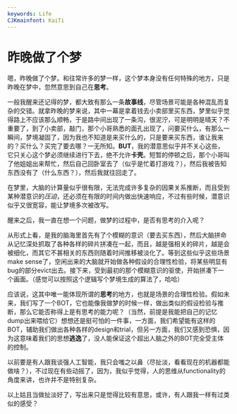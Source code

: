 ```yaml
---
keywords: Life
CJKmainfont: KaiTi
---
```


# 昨晚做了个梦

嗯，昨晚做了个梦。和往常许多的梦一样，这个梦本身没有任何特殊的地方，只是昨晚在梦中，忽然意思到自己在**思考**。

一般我醒来还记得的梦，都大致有那么一条**故事线**，尽管场景可能是各种混乱而复杂的交错。就拿昨晚的梦来说，其中一幕是拿着钱去小卖部里买东西，梦里似乎觉得路上不应该那么顺畅，于是路中间出现了一条沟，很泥泞，可是明明是晴天？不重要了，到了小卖部，敲门，那个小哥熟悉的面孔出现了，问要买什么，有那么一瞬间，梦境凝固了，因为我也不知道是来买什么的，只是要来买东西，谁让我来的？买什么？买完了要去哪？一无所知。**BUT**，我的潜意思似乎并不关心这些，它只关心这个梦必须继续进行下去，绝不允许**卡壳**。短暂的停顿之后，那个小哥叫了他姐姐出来帮忙，然后自己回卧室去了（似乎是忙着打游戏？），然后我被告知东西没有了（什么东西？），然后我就往回走了。

在梦里，大脑的计算量似乎很有限，无法完成许多复杂的因果关系推断，而且受到某种潜意识的*压迫*，还必须在有限的时间内做出快速响应，不过有些时候，潜意识似乎又很宽容，能让梦境多次被改写。

醒来之后，我一直在想一个问题，做梦的过程中，是否有思考的介入呢？

从形式上看，是我的脑海里首先有了个模糊的意识（要去买东西），然后大脑拼命从记忆深处抓取了各种各样的碎片拼凑在一起，而且，越是强相关的碎片，越是会被细化，而其它不甚相关的东西则随着时间推移被淡化了。等到这些似乎这些场景make sense了，空闲出来的大脑就开始做各种假设的合理性检验，将某些明显有bug的部分evict出去。接下来，受到最初的那个模糊意识的驱使，开始拼凑下一个画面。（感觉可以按照这个逻辑写个梦境生成的算法了，哈哈）

应该说，这其中唯一能体现所谓的**思考**的地方，也就是场景的合理性检验。假如未来，我们写了一个BOT，它也能像我做梦的时候一样，做出类似的假设检验与推断，那么它能否称得上是有思考的能力呢？（当然，前提是我能把自己的记忆dump出来喂给它）想想还是挺可怕的一件事，一方面，我们希望能有这样的BOT，辅助我们做出各种各样的design和trial，但另一方面，我们又感到恐惧，因为这意味着我们的思想**逃逸**了，没人能保证这个超出人脑之外的BOT完全受主体的控制。

以前要是有人跟我谈强人工智能，我只会嗤之以鼻（尽扯淡，看看现在的机器都能做啥？），不过现在有些动摇了，因为，我似乎觉得，人的思维从functionality的角度来讲，也许并不是特别复杂。

以上姑且当做扯淡好了，写出来只是觉得比较有意思，或许，有人跟我一样有过类似的感受？